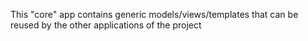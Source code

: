 This "core" app contains generic models/views/templates that can be reused by the other applications of the project
